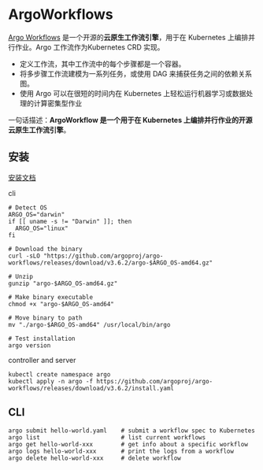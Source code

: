 # ArgoWorkflows

[Argo Workflows](https://link.zhihu.com/?target=https%3A//github.com/argoproj/argo-workflows) 是一个开源的**云原生工作流引擎**，用于在 Kubernetes 上编排并行作业。Argo 工作流作为Kubernetes CRD 实现。

- 定义工作流，其中工作流中的每个步骤都是一个容器。
- 将多步骤工作流建模为一系列任务，或使用 DAG 来捕获任务之间的依赖关系图。
- 使用 Argo 可以在很短的时间内在 Kubernetes 上轻松运行机器学习或数据处理的计算密集型作业

一句话描述：**ArgoWorkflow 是一个用于在 Kubernetes 上编排并行作业的开源云原生工作流引擎**。

## 安装

[安装文档](https://github.com/argoproj/argo-workflows/releases/)

cli

```
# Detect OS
ARGO_OS="darwin"
if [[ uname -s != "Darwin" ]]; then
  ARGO_OS="linux"
fi

# Download the binary
curl -sLO "https://github.com/argoproj/argo-workflows/releases/download/v3.6.2/argo-$ARGO_OS-amd64.gz"

# Unzip
gunzip "argo-$ARGO_OS-amd64.gz"

# Make binary executable
chmod +x "argo-$ARGO_OS-amd64"

# Move binary to path
mv "./argo-$ARGO_OS-amd64" /usr/local/bin/argo

# Test installation
argo version
```

controller and server

```
kubectl create namespace argo
kubectl apply -n argo -f https://github.com/argoproj/argo-workflows/releases/download/v3.6.2/install.yaml
```

## CLI

```
argo submit hello-world.yaml    # submit a workflow spec to Kubernetes
argo list                       # list current workflows
argo get hello-world-xxx        # get info about a specific workflow
argo logs hello-world-xxx       # print the logs from a workflow
argo delete hello-world-xxx     # delete workflow
```

